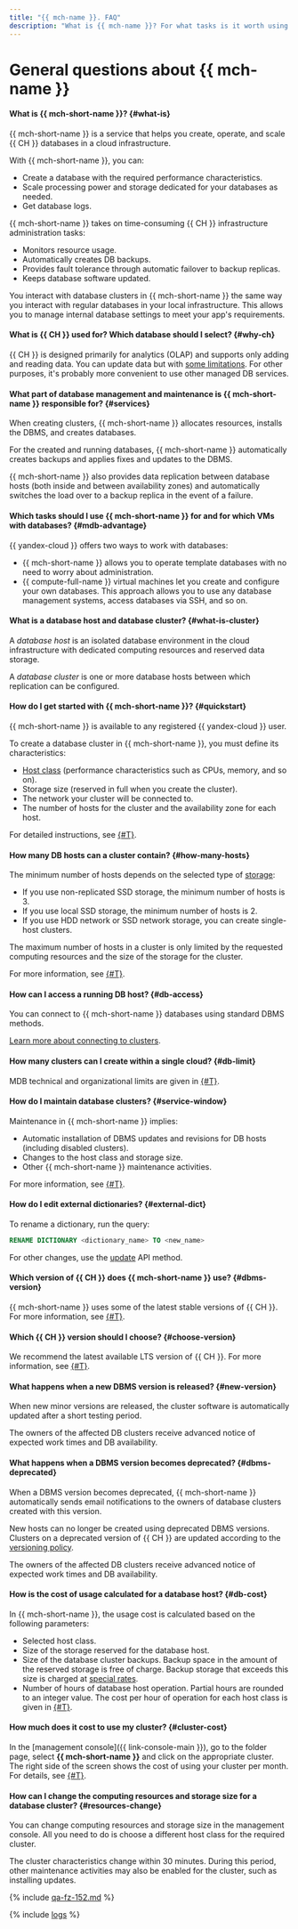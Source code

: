 ```yaml
---
title: "{{ mch-name }}. FAQ"
description: "What is {{ mch-name }}? For what tasks is it worth using {{ mch-name }}, and for which virtual machines with databases? What part of the management and maintenance of databases does {{ mch-name }} take on? Answers to these and other questions in this article."
---
```


# General questions about {{ mch-name }}

#### What is {{ mch-short-name }}? {#what-is}

{{ mch-short-name }} is a service that helps you create, operate, and scale {{ CH }} databases in a cloud infrastructure.

With {{ mch-short-name }}, you can:
- Create a database with the required performance characteristics.
- Scale processing power and storage dedicated for your databases as needed.
- Get database logs.

{{ mch-short-name }} takes on time-consuming {{ CH }} infrastructure administration tasks:
- Monitors resource usage.
- Automatically creates DB backups.
- Provides fault tolerance through automatic failover to backup replicas.
- Keeps database software updated.

You interact with database clusters in {{ mch-short-name }} the same way you interact with regular databases in your local infrastructure. This allows you to manage internal database settings to meet your app's requirements.

#### What is {{ CH }} used for? Which database should I select? {#why-ch}

{{ CH }} is designed primarily for analytics (OLAP) and supports only adding and reading data. You can update data but with [some limitations](https://stackoverflow.com/questions/37901642/updating-data-in-clickhouse). For other purposes, it's probably more convenient to use other managed DB services.

#### What part of database management and maintenance is {{ mch-short-name }} responsible for? {#services}

When creating clusters, {{ mch-short-name }} allocates resources, installs the DBMS, and creates databases.

For the created and running databases, {{ mch-short-name }} automatically creates backups and applies fixes and updates to the DBMS.

{{ mch-short-name }} also provides data replication between database hosts (both inside and between availability zones) and automatically switches the load over to a backup replica in the event of a failure.

#### Which tasks should I use {{ mch-short-name }} for and for which VMs with databases? {#mdb-advantage}

{{ yandex-cloud }} offers two ways to work with databases:

- {{ mch-short-name }} allows you to operate template databases with no need to worry about administration.
- {{ compute-full-name }} virtual machines let you create and configure your own databases. This approach allows you to use any database management systems, access databases via SSH, and so on.

#### What is a database host and database cluster? {#what-is-cluster}

A _database host_ is an isolated database environment in the cloud infrastructure with dedicated computing resources and reserved data storage.

A _database cluster_ is one or more database hosts between which replication can be configured.

#### How do I get started with {{ mch-short-name }}? {#quickstart}

{{ mch-short-name }} is available to any registered {{ yandex-cloud }} user.

To create a database cluster in {{ mch-short-name }}, you must define its characteristics:

- [Host class](../../managed-clickhouse/concepts/instance-types.md) (performance characteristics such as CPUs, memory, and so on).
- Storage size (reserved in full when you create the cluster).
- The network your cluster will be connected to.
- The number of hosts for the cluster and the availability zone for each host.

For detailed instructions, see [{#T}](../../managed-clickhouse/quickstart.md).

#### How many DB hosts can a cluster contain? {#how-many-hosts}

The minimum number of hosts depends on the selected type of [storage](../../managed-clickhouse/concepts/storage.md):

- If you use non-replicated SSD storage, the minimum number of hosts is 3.
- If you use local SSD storage, the minimum number of hosts is 2.
- If you use HDD network or SSD network storage, you can create single-host clusters.

The maximum number of hosts in a cluster is only limited by the requested computing resources and the size of the storage for the cluster.

For more information, see [{#T}](../../managed-clickhouse/concepts/limits.md).

#### How can I access a running DB host? {#db-access}

You can connect to {{ mch-short-name }} databases using standard DBMS methods.

[Learn more about connecting to clusters](../../managed-clickhouse/operations/connect.md).

#### How many clusters can I create within a single cloud? {#db-limit}

MDB technical and organizational limits are given in [{#T}](../../managed-clickhouse/concepts/limits.md).

#### How do I maintain database clusters? {#service-window}

Maintenance in {{ mch-short-name }} implies:

- Automatic installation of DBMS updates and revisions for DB hosts (including disabled clusters).
- Changes to the host class and storage size.
- Other {{ mch-short-name }} maintenance activities.

For more information, see [{#T}](../../managed-clickhouse/concepts/maintenance.md).

#### How do I edit external dictionaries? {#external-dict}

To rename a dictionary, run the query:

```sql
RENAME DICTIONARY <dictionary_name> TO <new_name>
```

For other changes, use the [update](../../managed-clickhouse/api-ref/Cluster/update.md) API method.

#### Which version of {{ CH }} does {{ mch-short-name }} use? {#dbms-version}

{{ mch-short-name }} uses some of the latest stable versions of {{ CH }}. For more information, see [{#T}](../../managed-clickhouse/concepts/update-policy.md).

#### Which {{ CH }} version should I choose? {#choose-version}

We recommend the latest available LTS version of {{ CH }}. For more information, see [{#T}](../../managed-clickhouse/concepts/update-policy.md).

#### What happens when a new DBMS version is released? {#new-version}

When new minor versions are released, the cluster software is automatically updated after a short testing period.

The owners of the affected DB clusters receive advanced notice of expected work times and DB availability.

#### What happens when a DBMS version becomes deprecated? {#dbms-deprecated}

When a DBMS version becomes deprecated, {{ mch-short-name }} automatically sends email notifications to the owners of database clusters created with this version.

New hosts can no longer be created using deprecated DBMS versions. Clusters on a deprecated version of {{ CH }} are updated according to the [versioning policy](../../managed-clickhouse/concepts/update-policy.md).

The owners of the affected DB clusters receive advanced notice of expected work times and DB availability.

#### How is the cost of usage calculated for a database host? {#db-cost}

In {{ mch-short-name }}, the usage cost is calculated based on the following parameters:

- Selected host class.
- Size of the storage reserved for the database host.
- Size of the database cluster backups. Backup space in the amount of the reserved storage is free of charge. Backup storage that exceeds this size is charged at [special rates](../../managed-clickhouse/pricing.md).
- Number of hours of database host operation. Partial hours are rounded to an integer value. The cost per hour of operation for each host class is given in [{#T}](../../managed-clickhouse/pricing.md).

#### How much does it cost to use my cluster? {#cluster-cost}

In the [management console]({{ link-console-main }}), go to the folder page, select **{{ mch-short-name }}** and click on the appropriate cluster. The right side of the screen shows the cost of using your cluster per month. For details, see [{#T}](../../managed-clickhouse/pricing.md).

#### How can I change the computing resources and storage size for a database cluster? {#resources-change}

You can change computing resources and storage size in the management console. All you need to do is choose a different host class for the required cluster.

The cluster characteristics change within 30 minutes. During this period, other maintenance activities may also be enabled for the cluster, such as installing updates.



{% include [qa-fz-152.md](../../_includes/qa-fz-152.md) %}



{% include [logs](../logs.md) %}
